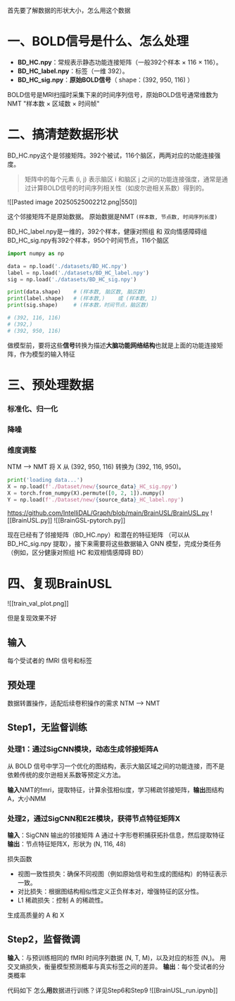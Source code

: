 首先要了解数据的形状大小，怎么用这个数据

# 一、BOLD信号是什么、怎么处理

- **BD_HC.npy**：常规表示静态功能连接矩阵（一般392个样本 × 116 × 116）。
- **BD_HC_label.npy**：标签（一维 392）。
- **BD_HC_sig.npy**：**原始BOLD信号**（ shape：(392, 950, 116) ）

BOLD信号是MRI扫描时采集下来的时间序列信号，原始BOLD信号通常维数为NMT "样本数 × 区域数 × 时间帧"

# 二、搞清楚数据形状

BD_HC.npy这个是邻接矩阵。392个被试，116个脑区，两两对应的功能连接强度。

>矩阵中的每个元素 (i, j) 表示脑区 i 和脑区 j 之间的功能连接强度，通常是通过计算BOLD信号的时间序列相关性（如皮尔逊相关系数）得到的。

![[Pasted image 20250525002212.png|550]]

这个邻接矩阵不是原始数据。
原始数据是NMT `(样本数, 节点数, 时间序列长度)`

BD_HC_label.npy是一维的，392个样本，健康对照组 和 双向情感障碍组
BD_HC_sig.npy有392个样本，950个时间节点，116个脑区
```python
import numpy as np

data = np.load('./datasets/BD_HC.npy')
label = np.load('./datasets/BD_HC_label.npy')
sig = np.load('./datasets/BD_HC_sig.npy')

print(data.shape)    # (样本数, 脑区数, 脑区数)
print(label.shape)   # (样本数,)    或 (样本数, 1)
print(sig.shape)     # (样本数，时间节点，脑区数)

# (392, 116, 116)
# (392,)
# (392, 950, 116)
```


做模型前，要将这些**信号**转换为描述**大脑功能网络结构**也就是上面的功能连接矩阵，作为模型的输入特征

# 三、预处理数据

### 标准化、归一化

### 降噪
### 维度调整
NTM --> NMT
将 X 从 (392, 950, 116) 转换为 (392, 116, 950)。
```python
print('loading data...')
X = np.load(f'./Dataset/new/{source_data}_HC_sig.npy')
X = torch.from_numpy(X).permute([0, 2, 1]).numpy()
Y = np.load(f'./Dataset/new/{source_data}_HC_label.npy')
```

https://github.com/IntelliDAL/Graph/blob/main/BrainUSL/BrainUSL.py
![[BrainUSL.py]]
![[BrainGSL-pytorch.py]]

现在已经有了邻接矩阵（BD_HC.npy）和潜在的特征矩阵 （可以从 BD_HC_sig.npy 提取），接下来需要将这些数据输入 GNN 模型，完成分类任务（例如，区分健康对照组 HC 和双相情感障碍 BD）

# 四、复现BrainUSL

![[train_val_plot.png]]

但是复现效果不好

## 输入
每个受试者的 fMRI 信号和标签

## 预处理
数据转置操作，适配后续卷积操作的需求
NTM --> NMT

## Step1，无监督训练
### 处理1：通过SigCNN模块，动态生成邻接矩阵A
从 BOLD 信号中学习一个优化的图结构，表示大脑区域之间的功能连接，而不是依赖传统的皮尔逊相关系数等预定义方法。

**输入**NMT的fmri，提取特征，计算余弦相似度，学习稀疏邻接矩阵，**输出**图结构A，大小NMM

### 处理2，通过SigCNN和E2E模块，获得节点特征矩阵X
**输入**：SigCNN 输出的邻接矩阵 A
通过十字形卷积捕获拓扑信息，然后提取特征
**输出**：节点特征矩阵X，形状为 (N, 116, 48)

损失函数
- 视图一致性损失：确保不同视图（例如原始信号和生成的图结构）的特征表示一致。
- 对比损失：根据图结构相似性定义正负样本对，增强特征的区分性。
- L1 稀疏损失：控制 A 的稀疏性。

生成高质量的 A 和 X

## Step2，监督微调

**输入**：与预训练相同的 fMRI 时间序列数据 (N, T, M)，以及对应的标签 (N,)。
用交叉熵损失，衡量模型预测概率与真实标签之间的差异。
**输出**：每个受试者的分类概率

代码如下
怎么**用**数据进行训练？详见Step6和Step9
![[BrainUSL_run.ipynb]]
